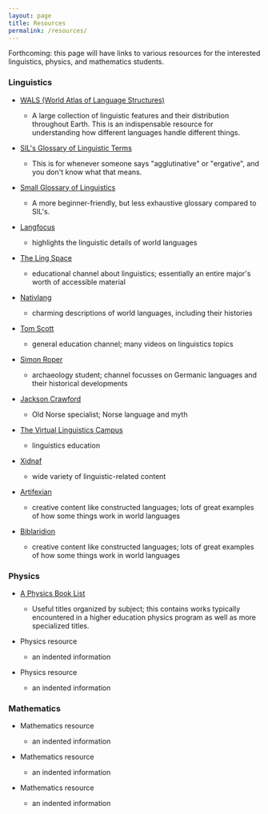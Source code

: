 ```yaml
---
layout: page
title: Resources
permalink: /resources/
---
```


Forthcoming: this page will have links to various resources for the interested linguistics, physics, and mathematics students.

### Linguistics

+ [WALS (World Atlas of Language Structures)](https://wals.info/)
  - A large collection of linguistic features and their distribution throughout Earth. This is an indispensable resource for understanding how different languages handle different things.

+ [SIL's Glossary of Linguistic Terms](https://glossary.sil.org/term)
  - This is for whenever someone says "agglutinative" or "ergative", and you don't know what that means.

+ [Small Glossary of Linguistics](https://www.uni-due.de/ELE/LinguisticGlossary.html)
  - A more beginner-friendly, but less exhaustive glossary compared to SIL's.

+ [Langfocus](https://www.youtube.com/c/Langfocus/featured)
  - highlights the linguistic details of world languages

+ [The Ling Space](https://www.youtube.com/c/thelingspace)
  - educational channel about linguistics; essentially an entire major's worth of accessible material

+ [Nativlang](https://www.youtube.com/user/NativLang)
  - charming descriptions of world languages, including their histories

+ [Tom Scott](https://www.youtube.com/c/TomScottGo)
  - general education channel; many videos on linguistics topics

+ [Simon Roper](https://www.youtube.com/channel/UChnRk6mxWsSOGElm8phdSxw/featured)
  - archaeology student; channel focusses on Germanic languages and their historical developments

+ [Jackson Crawford](https://www.youtube.com/c/JacksonCrawford)
  - Old Norse specialist; Norse language and myth

+ [The Virtual Linguistics Campus](https://www.youtube.com/c/LinguisticsMarburg/featured)
  - linguistics education

+ [Xidnaf](https://www.youtube.com/user/Xidnaf)
  - wide variety of linguistic-related content

+ [Artifexian](https://www.youtube.com/c/Artifexian/featured)
  - creative content like constructed languages; lots of great examples of how some things work in world languages

+ [Biblaridion](https://www.youtube.com/channel/UCMjTcpv56G_W0FRIdPHBn4A/featured)
  - creative content like constructed languages; lots of great examples of how some things work in world languages



### Physics

+ [A Physics Book List](https://math.ucr.edu/home/baez/physics/Administrivia/booklist.html)
  - Useful titles organized by subject; this contains works typically encountered in a higher education physics program as well as more specialized titles.

+ Physics resource
  - an indented information

+ Physics resource
  - an indented information

### Mathematics

+ Mathematics resource
  - an indented information

+ Mathematics resource
  - an indented information

+ Mathematics resource
  - an indented information
